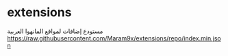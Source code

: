 # extensions
مستودع إضافات لمواقع المانهوا العربية
https://raw.githubusercontent.com/Maram9x/extensions/repo/index.min.json

